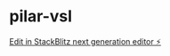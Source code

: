 # pilar-vsl

[Edit in StackBlitz next generation editor ⚡️](https://stackblitz.com/~/github.com/Maticaba99/pilar-vsl)